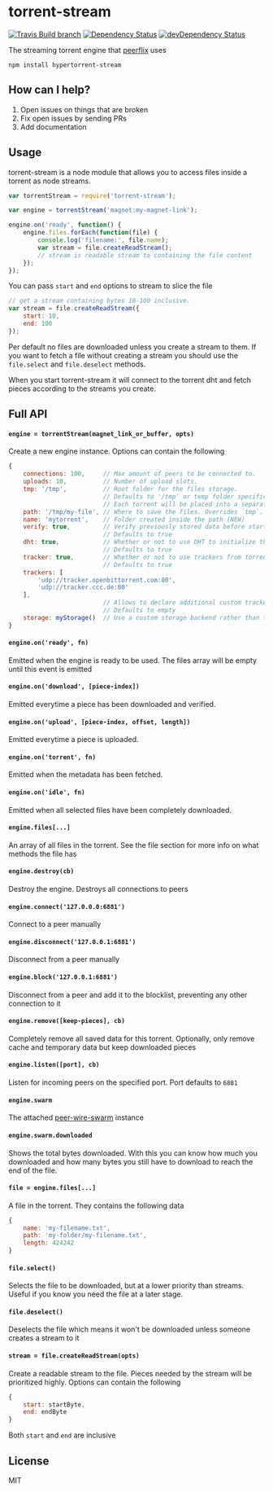 # torrent-stream

[![Travis Build branch](https://img.shields.io/travis/mafintosh/torrent-stream/master.svg)](https://travis-ci.org/mafintosh/torrent-stream)
[![Dependency Status](https://david-dm.org/mafintosh/torrent-stream.svg)](https://david-dm.org/mafintosh/torrent-stream) [![devDependency Status](https://david-dm.org/mafintosh/torrent-stream/dev-status.svg)](https://david-dm.org/mafintosh/torrent-stream#info=devDependencies)

The streaming torrent engine that [peerflix](https://github.com/mafintosh/peerflix) uses

	npm install hypertorrent-stream

## How can I help?

1. Open issues on things that are broken
2. Fix open issues by sending PRs
3. Add documentation

## Usage

torrent-stream is a node module that allows you to access files inside a torrent as node streams.

``` js
var torrentStream = require('torrent-stream');

var engine = torrentStream('magnet:my-magnet-link');

engine.on('ready', function() {
	engine.files.forEach(function(file) {
		console.log('filename:', file.name);
		var stream = file.createReadStream();
		// stream is readable stream to containing the file content
	});
});
```

You can pass `start` and `end` options to stream to slice the file

``` js
// get a stream containing bytes 10-100 inclusive.
var stream = file.createReadStream({
	start: 10,
	end: 100
});
```

Per default no files are downloaded unless you create a stream to them.
If you want to fetch a file without creating a stream you should use the `file.select` and `file.deselect` methods.

When you start torrent-stream it will connect to the torrent dht
and fetch pieces according to the streams you create.

## Full API

#### `engine = torrentStream(magnet_link_or_buffer, opts)`

Create a new engine instance. Options can contain the following

``` js
{
	connections: 100,     // Max amount of peers to be connected to.
	uploads: 10,          // Number of upload slots.
	tmp: '/tmp',          // Root folder for the files storage.
	                      // Defaults to '/tmp' or temp folder specific to your OS.
	                      // Each torrent will be placed into a separate folder under /tmp/torrent-stream/{infoHash}
	path: '/tmp/my-file', // Where to save the files. Overrides `tmp`.
	name: 'mytorrent',    // Folder created inside the path (NEW)
	verify: true,         // Verify previously stored data before starting
	                      // Defaults to true
	dht: true,            // Whether or not to use DHT to initialize the swarm.
	                      // Defaults to true
	tracker: true,        // Whether or not to use trackers from torrent file or magnet link
	                      // Defaults to true
	trackers: [
	    'udp://tracker.openbittorrent.com:80',
	    'udp://tracker.ccc.de:80'
	],
	                      // Allows to declare additional custom trackers to use
	                      // Defaults to empty
	storage: myStorage()  // Use a custom storage backend rather than the default disk-backed one
}
```

#### `engine.on('ready', fn)`

Emitted when the engine is ready to be used.
The files array will be empty until this event is emitted

#### `engine.on('download', [piece-index])`

Emitted everytime a piece has been downloaded and verified.

#### `engine.on('upload', [piece-index, offset, length])`

Emitted everytime a piece is uploaded.

#### `engine.on('torrent', fn)`

Emitted when the metadata has been fetched.

#### `engine.on('idle', fn)`

Emitted when all selected files have been completely downloaded.

#### `engine.files[...]`

An array of all files in the torrent. See the file section for more info on what methods the file has

#### `engine.destroy(cb)`

Destroy the engine. Destroys all connections to peers

#### `engine.connect('127.0.0.0:6881')`

Connect to a peer manually

#### `engine.disconnect('127.0.0.1:6881')`

Disconnect from a peer manually

#### `engine.block('127.0.0.1:6881')`

Disconnect from a peer and add it to the blocklist, preventing any other connection to it

#### `engine.remove([keep-pieces], cb)`

Completely remove all saved data for this torrent.
Optionally, only remove cache and temporary data but keep downloaded pieces

#### `engine.listen([port], cb)`

Listen for incoming peers on the specified port. Port defaults to `6881`

#### `engine.swarm`

The attached [peer-wire-swarm](https://github.com/mafintosh/peer-wire-swarm) instance

#### `engine.swarm.downloaded`

Shows the total bytes downloaded. With this you can know how much you downloaded and how many bytes you still have to download to reach the end of the file. 

#### `file = engine.files[...]`

A file in the torrent. They contains the following data

``` js
{
	name: 'my-filename.txt',
	path: 'my-folder/my-filename.txt',
	length: 424242
}
```

#### `file.select()`

Selects the file to be downloaded, but at a lower priority than streams.
Useful if you know you need the file at a later stage.

#### `file.deselect()`

Deselects the file which means it won't be downloaded unless someone creates a stream to it

#### `stream = file.createReadStream(opts)`

Create a readable stream to the file. Pieces needed by the stream will be prioritized highly.
Options can contain the following

``` js
{
	start: startByte,
	end: endByte
}
```

Both `start` and `end` are inclusive

## License

MIT
